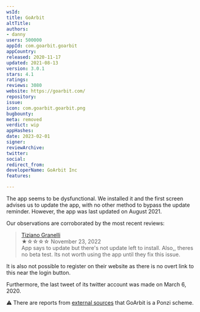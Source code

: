 ```yaml
---
wsId: 
title: GoArbit
altTitle: 
authors:
- danny
users: 500000
appId: com.goarbit.goarbit
appCountry: 
released: 2020-11-17
updated: 2021-08-13
version: 3.0.1
stars: 4.1
ratings: 
reviews: 3080
website: https://goarbit.com/
repository: 
issue: 
icon: com.goarbit.goarbit.png
bugbounty: 
meta: removed
verdict: wip
appHashes: 
date: 2023-02-01
signer: 
reviewArchive: 
twitter: 
social: 
redirect_from: 
developerName: GoArbit Inc
features: 

---
```


The app seems to be dysfunctional. We installed it and the first screen advises us to update the app, with no other method to bypass the update reminder. However, the app was last updated on August 2021. 

Our observations are corroborated by the most recent reviews:

> [Tiziano Granelli](https://play.google.com/store/apps/details?id=com.goarbit.goarbit)<br>
  ★☆☆☆☆ November 23, 2022 <br>
       App says to update but there's not update left to install. Also,, theres no beta test. Its not worth using the app until they fix this issue.
 
 It is also not possible to register on their website as there is no overt link to this near the login button.
 
 Furthermore, the last tweet of its twitter account was made on March 6, 2020.
 
 ⚠️ There are reports from [external sources](https://behindmlm.com/mlm-reviews/goarbit-execs-flee-to-dubai-gofintech-group-reboot/) that GoArbit is a Ponzi scheme. 
 
